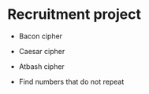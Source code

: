 # Recruitment project

- Bacon cipher
- Caesar cipher
- Atbash cipher

- Find numbers that do not repeat


